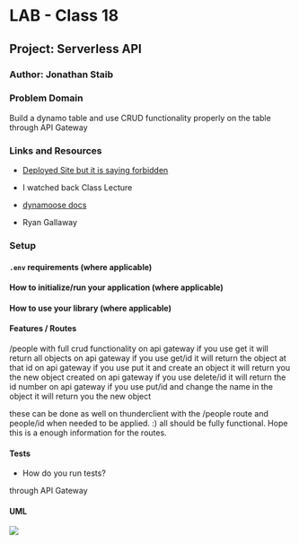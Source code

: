# LAB - Class 18

## Project: Serverless API

### Author: Jonathan Staib

### Problem Domain

Build a dynamo table and use CRUD functionality properly on the table through API Gateway

### Links and Resources

- [Deployed Site but it is saying forbidden](https://buksiyork5.execute-api.us-east-1.amazonaws.com/people18/people)

- I watched back Class Lecture
- [dynamoose docs](https://dynamoosejs.com/getting_started/Introduction)

- Ryan Gallaway

### Setup

#### `.env` requirements (where applicable)

#### How to initialize/run your application (where applicable)


#### How to use your library (where applicable)

#### Features / Routes

/people with full crud functionality
on api gateway if you use get it will return all objects
on api gateway if you use get/id it will return the object at that id
on api gateway if you use put it and create an object it will return you the new object created
on api gateway if you use delete/id it will return the id number
on api gateway if you use put/id and change the name in the object it will return you the new object

these can be done as well on thunderclient with the /people route and people/id when needed to be applied. :) all should be fully functional. Hope this is a enough information for the routes.

#### Tests

- How do you run tests?

through API Gateway

#### UML

![](UML.Png)